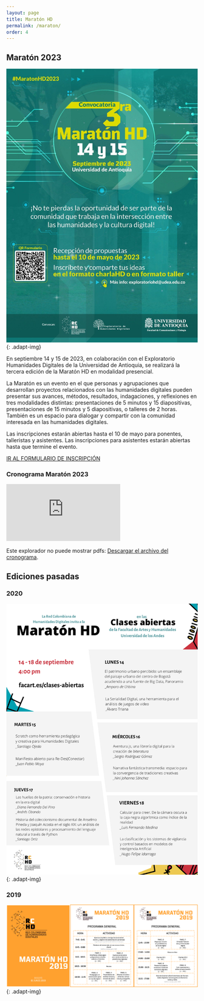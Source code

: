 ```yaml
---
layout: page
title: Maratón HD
permalink: /maraton/
order: 4
---
```


## Maratón 2023

![maratón 2023](/assets/maraton/MaratonHD2023.jpeg){: .adapt-img}

En septiembre 14 y 15 de 2023, en colaboración con el Exploratorio Humanidades Digitales de la Universidad de Antioquia, se realizará la tercera edición de la Maratón HD en modalidad presencial.

La Maratón es un evento en el que personas y agrupaciones que desarrollan proyectos relacionados con las humanidades digitales pueden presentar sus avances, métodos, resultados, indagaciones, y reflexiones en tres modalidades distintas: presentaciones de 5 minutos y 15 diapositivas, presentaciones de 15 minutos y 5 diapositivas, o talleres de 2 horas. También es un espacio para dialogar y compartir con la comunidad interesada en las humanidades digitales.

Las inscripciones estarán abiertas hasta el 10 de mayo para ponentes, talleristas y asistentes. Las inscripciones para asistentes estarán abiertas hasta que termine el evento.

[IR AL FORMULARIO DE INSCRIPCIÓN](https://forms.gle/MFeX99cnxkRCEk9YA)


### Cronograma Maratón 2023

<object data="https://rchd.com.co/assets/maraton/Cronograma_Maraton_HD_2023.pdf" type="application/pdf" width="100%" height="700px">
  <embed src="https://rchd.com.co/assets/maraton/Cronograma_Maraton_HD_2023.pdf">
    <p>Este explorador no puede mostrar pdfs: <a href="https://rchd.com.co/assets/maraton/Cronograma_Maraton_HD_2023.pdf">Descargar el archivo del cronograma</a>.</p>
  </embed>
</object>

## Ediciones pasadas

### 2020

![maratón 2023](/assets/maraton/MaratonHD2020.png){: .adapt-img}

### 2019

![maratón 2023](/assets/maraton/MaratonHD2019.png){: .adapt-img}
